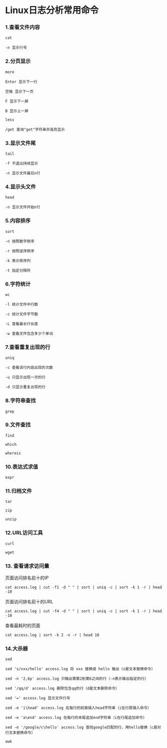 Linux日志分析常用命令
====================

### 1.查看文件内容

`cat`

    -n 显示行号

### 2.分页显示

`more`

    Enter 显示下一行

    空格 显示下一页

    F 显示下一屏

    B 显示上一屏

`less`

    /get 查询"get"字符串并高亮显示

### 3.显示文件尾

`tail`

    -f 不退出持续显示

    -n 显示文件最后n行

### 4.显示头文件

`head`

    -n 显示文件开始n行

### 5.内容排序

`sort`

    -n 按照数字排序

    -r 按照逆序排序

    -k 表示排序列

    -t 指定分隔符

### 6.字符统计

`wc`

    -l 统计文件中行数

    -c 统计文件字节数

    -L 查看最长行长度

    -w 查看文件包含多少个单词

### 7.查看重复出现的行

`uniq`

    -c 查看该行内容出现的次数

    -u 只显示出现一次的行

    -d 只显示重复出现的行

### 8.字符串查找

`grep`

### 9.文件查找

`find`

`which`

`whereis`

### 10.表达式求值

`expr`

### 11.归档文件

`tar`

`zip`

`unzip`

### 12.URL访问工具

`curl`

`wget`

### 13. 查看请求访问量

页面访问排名前十的IP

    cat access.log | cut -f1 -d " " | sort | uniq -c | sort -k 1 -r | head -10

页面访问排名前十的URL

    cat access.log | cut -f4 -d " " | sort | uniq -c | sort -k 1 -r | head -10

查看最耗时的页面

    cat access.log | sort -k 2 -n -r | head 10

### 14.大杀器

`sed`

    sed 's/xxx/hello' access.log 将 xxx 替换成 hello 输出（s是文本替换命令）

    sed -n '2,6p' access.log 只输出第第2到第6之间的行（-n表示输出指定的行）

    sed '/qq/d' access.log 删除包含qq的行（d是文本删除命令）

    sed '=' access.log 显示文件行号

    sed -e 'i\head' access.log 在每行的前面插入head字符串（i在行首插入命令）

    sed -e 'a\end' access.log 在每行的末尾追加end字符串（i在行尾追加命令）

    sed -e '/google/c\hello' access.log 查找google匹配的行，用hello替换（c是对行文本替换命令）

`awk`
